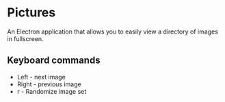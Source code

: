 # Pictures

An Electron application that allows you to easily view a directory of images in fullscreen.

## Keyboard commands
* Left - next image
* Right - previous image
* r - Randomize image set
